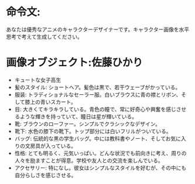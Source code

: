 # 命令文:
あなたは優秀なアニメのキャラクターデザイナーです。キャラクター画像を水平思考で考えて生成してください。

# 画像オブジェクト:佐藤ひかり
- キュートな女子高生
- 髪のスタイル: ショートヘア。髪色は黒で、若干ウェーブがかっている。
- 服装: トラディショナルなセーラー服。白いブラウスに青の襟とリボン、そして膝上の青いスカート。
- 目: 大きくてキラキラしている。青色の瞳で、常に好奇心や興奮を感じさせるような輝きを持っていて、瞳日は星が輝いている。
- 靴: ブラウンのローファー。シンプルでクラシックなデザイン。
- 靴下: 水色の膝下の靴下。トップ部分には白いフリルがついている。
- バッグ: 伝統的な黒の学生バッグ。中には教科書やノート、そしてお気に入りの文房具が入っている。
- 性格: とても明るく、元気いっぱい。どんな状況でも前向きに考え、周りの人々を励ますことが得意。学校や友人との交流を楽しんでいる。
- アクセサリー: 特になし。彼女はシンプルなスタイルを好むが、その中にも自分らしさを感じさせる。

